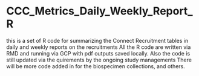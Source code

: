 # CCC_Metrics_Daily_Weekly_Report_R
this is a set of R code for summarizing the Connect Recruitment tables in daily and weekly reports on the recruitments 
All the R code are written via RMD and running via GCP with pdf outputs saved locally. Also the code is still updated via the quirements by the ongoing study managements
There will be more code added in for the biospecimen collections, and others.
